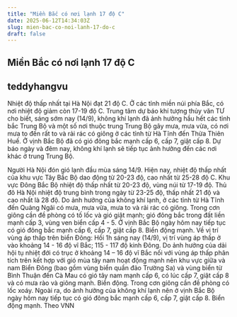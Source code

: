 ```yaml
---
title: "Miền Bắc có nơi lạnh 17 độ C"
date: 2025-06-12T14:34:03Z
slug: mien-bac-co-noi-lanh-17-do-c
draft: false
---
```


## Miền Bắc có nơi lạnh 17 độ C

## teddyhangvu

Nhiệt độ thấp nhất tại Hà Nội đạt 21 độ C. Ở các tỉnh miền núi phía Bắc, có nơi nhiệt độ giảm còn 17-19 độ C.
Trung tâm dự báo khí tượng thủy văn TƯ cho biết, sáng sớm nay (14/9), không khí lạnh đã ảnh hưởng hầu hết các tỉnh bắc Trung Bộ và một số nơi thuộc trung Trung Bộ gây mưa, mưa vừa, có nơi mưa to đến rất to và rải rác có giông ở các tỉnh từ Hà Tĩnh đến Thừa Thiên Huế. Ở vịnh Bắc Bộ đã có gió đông bắc mạnh cấp 6, cấp 7, giật cấp 8. 
Dự báo ngày và đêm nay, không khí lạnh sẽ tiếp tục ảnh hưởng đến các nơi khác ở trung Trung Bộ.

 Người Hà Nội đón gió lạnh đầu mùa sáng 14/9.
Hiện nay, nhiệt độ thấp nhất của khu vực Tây Bắc Bộ dao động từ 20-23 độ, cao nhất từ 25-28 độ C. 
Khu vực Đông Bắc Bộ nhiệt độ thấp nhất từ 20-23 độ, vùng núi từ 17-19 độ. Thủ đô Hà Nội nhiệt độ trung bình trong ngày từ 23-25 độ, thấp nhất 21 độ và cao nhất là 28 độ. 
Do ảnh hưởng của không khí lạnh, ở các tỉnh từ Hà Tĩnh đến Quảng Ngãi có mưa, mưa vừa, mưa to và rải rác có giông. Trong cơn giông cần đề phòng có tố lốc và gió giật mạnh; gió đông bắc trong đất liền mạnh cấp 3, vùng ven biển cấp 4 - 5. Ở vịnh Bắc Bộ ngày hôm nay tiếp tục có gió đông bắc mạnh cấp 6, cấp 7, giật cấp 8. Biển động mạnh. 
Về vị trí vùng áp thấp trên biển Đông: Hồi 1h sáng nay (14/9), vị trí vùng áp thấp ở vào khoảng 14 - 16 độ vĩ Bắc; 115 - 117 độ kinh Đông. 
Do ảnh hưởng của dải hội tụ nhiệt đới có trục ở khoảng 14 – 16 độ vĩ Bắc nối với vùng áp thấp phân tích trên kết hợp với gió mùa tây nam hoạt động mạnh nên khu vực giữa và nam Biển Đông (bao gồm vùng biển quần đảo Trường Sa) và vùng biển từ Bình Thuận đến Cà Mau có gió tây nam mạnh cấp 6, có lúc cấp 7, giật cấp 8 và có mưa rào và giông mạnh. Biển động. Trong cơn giông cần đề phòng có lốc xoáy. 
Ngoài ra, do ảnh hưởng của không khí lạnh nên ở vịnh Bắc Bộ ngày hôm nay tiếp tục có gió đông bắc mạnh cấp 6, cấp 7, giật cấp 8. Biển động mạnh.
Theo VNN